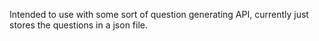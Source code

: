  Intended to use with some sort of question generating API, currently just stores the questions in a json file.
